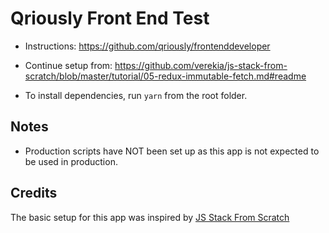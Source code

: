 # Qriously Front End Test

* Instructions: https://github.com/qriously/frontenddeveloper
* Continue setup from: https://github.com/verekia/js-stack-from-scratch/blob/master/tutorial/05-redux-immutable-fetch.md#readme

* To install dependencies, run `yarn` from the root folder.

## Notes

* Production scripts have NOT been set up as this app is not expected to be used in production.

## Credits

The basic setup for this app was inspired by [JS Stack From Scratch](https://github.com/verekia/js-stack-from-scratch)